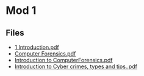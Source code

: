 # Mod 1

## Files

- [1 Introduction.pdf](1%20Introduction.pdf)
- [Computer Forensics.pdf](Computer%20Forensics.pdf)
- [Introduction to ComputerForensics.pdf](Introduction%20to%20ComputerForensics.pdf)
- [Introduction to Cyber crimes, types and tips..pdf](Introduction%20to%20Cyber%20crimes%2C%20types%20and%20tips..pdf)
